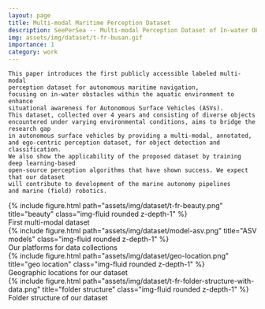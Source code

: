 ```yaml
---
layout: page
title: Multi-modal Maritime Perception Dataset
description: SeePerSea -- Multi-modal Perception Dataset of In-water Objects for Autonomous Surface Vehicles
img: assets/img/dataset/t-fr-busan.gif
importance: 1
category: work
---
```


```
This paper introduces the first publicly accessible labeled multi-modal 
perception dataset for autonomous maritime navigation, 
focusing on in-water obstacles within the aquatic environment to enhance 
situational awareness for Autonomous Surface Vehicles (ASVs). 
This dataset, collected over 4 years and consisting of diverse objects 
encountered under varying environmental conditions, aims to bridge the research gap 
in autonomous surface vehicles by providing a multi-modal, annotated, 
and ego-centric perception dataset, for object detection and classification. 
We also show the applicability of the proposed dataset by training deep learning-based 
open-source perception algorithms that have shown success. We expect that our dataset 
will contribute to development of the marine autonomy pipelines 
and marine (field) robotics.
```

<div class="row">
    <div class="col-sm mt-2 mt-md-0">
        {% include figure.html path="assets/img/dataset/t-fr-beauty.png" title="beauty" class="img-fluid rounded z-depth-1" %}
    </div>
</div>
<div class="caption">
    First multi-modal dataset
</div>

<div class="row">
    <div class="col-sm mt-2 mt-md-0">
        {% include figure.html path="assets/img/dataset/model-asv.png" title="ASV models" class="img-fluid rounded z-depth-1" %}
    </div>
</div>
<div class="caption">
    Our platforms for data collections
</div>

<div class="row">
    <div class="col-sm mt-2 mt-md-0">
        {% include figure.html path="assets/img/dataset/geo-location.png" title="geo location" class="img-fluid rounded z-depth-1" %}
    </div>
</div>
<div class="caption">
    Geographic locations for our dataset
</div>

<div class="row">
    <div class="col-sm mt-2 mt-md-0">
        {% include figure.html path="assets/img/dataset/t-fr-folder-structure-with-data.png" title="folder structure" class="img-fluid rounded z-depth-1" %}
    </div>
</div>
<div class="caption">
    Folder structure of our dataset
</div>
